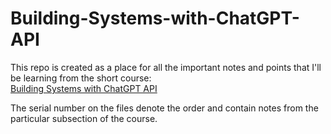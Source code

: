 # Building-Systems-with-ChatGPT-API

This repo is created as a place for all the important notes and points that I'll be learning from the short course: </br> [Building Systems with ChatGPT API](https://www.deeplearning.ai/short-courses/building-systems-with-chatgpt/)

The serial number on the files denote the order and contain notes from the particular subsection of the course.
